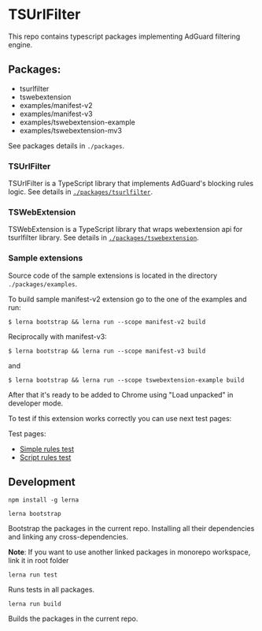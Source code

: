 # TSUrlFilter

This repo contains typescript packages implementing AdGuard filtering engine.

## Packages:

- tsurlfilter
- tswebextension
- examples/manifest-v2
- examples/manifest-v3
- examples/tswebextension-example
- examples/tswebextension-mv3

See packages details in `./packages`.

### TSUrlFilter

TSUrlFilter is a TypeScript library that implements AdGuard's blocking rules logic.
See details in [`./packages/tsurlfilter`](/packages/tsurlfilter/README.md).

### TSWebExtension

TSWebExtension is a TypeScript library that wraps webextension api for tsurlfilter library. 
See details in [`./packages/tswebextension`](/packages/tswebextension/README.md).

### Sample extensions

Source code of the sample extensions is located in the directory `./packages/examples`.

To build sample manifest-v2 extension go to the one of the examples and run:
```
$ lerna bootstrap && lerna run --scope manifest-v2 build
```
Reciprocally with manifest-v3:
```
$ lerna bootstrap && lerna run --scope manifest-v3 build
```
and
```
$ lerna bootstrap && lerna run --scope tswebextension-example build
``` 

After that it's ready to be added to Chrome using "Load unpacked" in developer mode.

To test if this extension works correctly you can use next test pages:

Test pages:
-   [Simple rules test](http://testcases.adguard.com/Filters/simple-rules/test-simple-rules.html)
-   [Script rules test](http://testcases.adguard.com/Filters/script-rules/test-script-rules.html)


## Development

```
npm install -g lerna
```

```
lerna bootstrap
```

Bootstrap the packages in the current repo. Installing all their dependencies and linking any cross-dependencies.

**Note**: If you want to use another linked packages in monorepo workspace, link it in root folder

```
lerna run test
```

Runs tests in all packages.

```
lerna run build
```

Builds the packages in the current repo.
